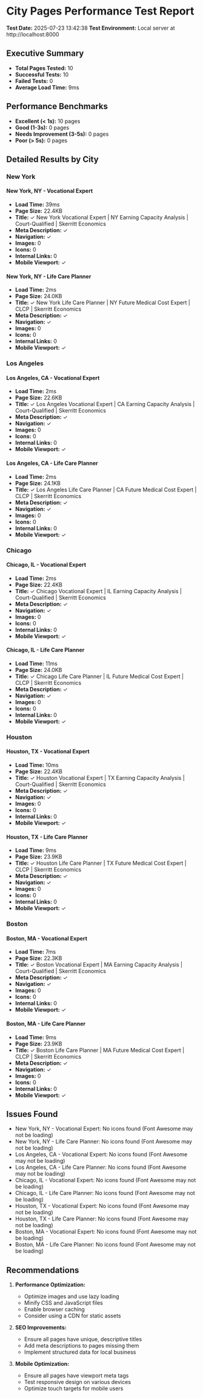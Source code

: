 # City Pages Performance Test Report
**Test Date:** 2025-07-23 13:42:38
**Test Environment:** Local server at http://localhost:8000

## Executive Summary
- **Total Pages Tested:** 10
- **Successful Tests:** 10
- **Failed Tests:** 0
- **Average Load Time:** 9ms

## Performance Benchmarks
- **Excellent (< 1s):** 10 pages
- **Good (1-3s):** 0 pages
- **Needs Improvement (3-5s):** 0 pages
- **Poor (> 5s):** 0 pages

## Detailed Results by City

### New York

#### New York, NY - Vocational Expert
- **Load Time:** 39ms
- **Page Size:** 22.4KB
- **Title:** ✓ New York Vocational Expert | NY Earning Capacity Analysis | Court-Qualified | Skerritt Economics
- **Meta Description:** ✓
- **Navigation:** ✓
- **Images:** 0
- **Icons:** 0
- **Internal Links:** 0
- **Mobile Viewport:** ✓

#### New York, NY - Life Care Planner
- **Load Time:** 2ms
- **Page Size:** 24.0KB
- **Title:** ✓ New York Life Care Planner | NY Future Medical Cost Expert | CLCP | Skerritt Economics
- **Meta Description:** ✓
- **Navigation:** ✓
- **Images:** 0
- **Icons:** 0
- **Internal Links:** 0
- **Mobile Viewport:** ✓

### Los Angeles

#### Los Angeles, CA - Vocational Expert
- **Load Time:** 2ms
- **Page Size:** 22.6KB
- **Title:** ✓ Los Angeles Vocational Expert | CA Earning Capacity Analysis | Court-Qualified | Skerritt Economics
- **Meta Description:** ✓
- **Navigation:** ✓
- **Images:** 0
- **Icons:** 0
- **Internal Links:** 0
- **Mobile Viewport:** ✓

#### Los Angeles, CA - Life Care Planner
- **Load Time:** 2ms
- **Page Size:** 24.1KB
- **Title:** ✓ Los Angeles Life Care Planner | CA Future Medical Cost Expert | CLCP | Skerritt Economics
- **Meta Description:** ✓
- **Navigation:** ✓
- **Images:** 0
- **Icons:** 0
- **Internal Links:** 0
- **Mobile Viewport:** ✓

### Chicago

#### Chicago, IL - Vocational Expert
- **Load Time:** 2ms
- **Page Size:** 22.4KB
- **Title:** ✓ Chicago Vocational Expert | IL Earning Capacity Analysis | Court-Qualified | Skerritt Economics
- **Meta Description:** ✓
- **Navigation:** ✓
- **Images:** 0
- **Icons:** 0
- **Internal Links:** 0
- **Mobile Viewport:** ✓

#### Chicago, IL - Life Care Planner
- **Load Time:** 11ms
- **Page Size:** 24.0KB
- **Title:** ✓ Chicago Life Care Planner | IL Future Medical Cost Expert | CLCP | Skerritt Economics
- **Meta Description:** ✓
- **Navigation:** ✓
- **Images:** 0
- **Icons:** 0
- **Internal Links:** 0
- **Mobile Viewport:** ✓

### Houston

#### Houston, TX - Vocational Expert
- **Load Time:** 10ms
- **Page Size:** 22.4KB
- **Title:** ✓ Houston Vocational Expert | TX Earning Capacity Analysis | Court-Qualified | Skerritt Economics
- **Meta Description:** ✓
- **Navigation:** ✓
- **Images:** 0
- **Icons:** 0
- **Internal Links:** 0
- **Mobile Viewport:** ✓

#### Houston, TX - Life Care Planner
- **Load Time:** 9ms
- **Page Size:** 23.9KB
- **Title:** ✓ Houston Life Care Planner | TX Future Medical Cost Expert | CLCP | Skerritt Economics
- **Meta Description:** ✓
- **Navigation:** ✓
- **Images:** 0
- **Icons:** 0
- **Internal Links:** 0
- **Mobile Viewport:** ✓

### Boston

#### Boston, MA - Vocational Expert
- **Load Time:** 7ms
- **Page Size:** 22.3KB
- **Title:** ✓ Boston Vocational Expert | MA Earning Capacity Analysis | Court-Qualified | Skerritt Economics
- **Meta Description:** ✓
- **Navigation:** ✓
- **Images:** 0
- **Icons:** 0
- **Internal Links:** 0
- **Mobile Viewport:** ✓

#### Boston, MA - Life Care Planner
- **Load Time:** 9ms
- **Page Size:** 23.9KB
- **Title:** ✓ Boston Life Care Planner | MA Future Medical Cost Expert | CLCP | Skerritt Economics
- **Meta Description:** ✓
- **Navigation:** ✓
- **Images:** 0
- **Icons:** 0
- **Internal Links:** 0
- **Mobile Viewport:** ✓

## Issues Found
- New York, NY - Vocational Expert: No icons found (Font Awesome may not be loading)
- New York, NY - Life Care Planner: No icons found (Font Awesome may not be loading)
- Los Angeles, CA - Vocational Expert: No icons found (Font Awesome may not be loading)
- Los Angeles, CA - Life Care Planner: No icons found (Font Awesome may not be loading)
- Chicago, IL - Vocational Expert: No icons found (Font Awesome may not be loading)
- Chicago, IL - Life Care Planner: No icons found (Font Awesome may not be loading)
- Houston, TX - Vocational Expert: No icons found (Font Awesome may not be loading)
- Houston, TX - Life Care Planner: No icons found (Font Awesome may not be loading)
- Boston, MA - Vocational Expert: No icons found (Font Awesome may not be loading)
- Boston, MA - Life Care Planner: No icons found (Font Awesome may not be loading)

## Recommendations
1. **Performance Optimization:**
   - Optimize images and use lazy loading
   - Minify CSS and JavaScript files
   - Enable browser caching
   - Consider using a CDN for static assets

2. **SEO Improvements:**
   - Ensure all pages have unique, descriptive titles
   - Add meta descriptions to pages missing them
   - Implement structured data for local business

3. **Mobile Optimization:**
   - Ensure all pages have viewport meta tags
   - Test responsive design on various devices
   - Optimize touch targets for mobile users